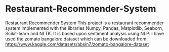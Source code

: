 # Restaurant-Recommender-System
Restaurant Recommender System
This project is a restaurant recommender system implemented with the libraries Numpy, Pandas, Matplotlib, Seaborn, Scikit-learn and NLTK.
It is based upon sentiment analysis using NLP.
I have used the zomato bangalore dataset which can be downloaded from: https://www.kaggle.com/datasets/absin7/zomato-bangalore-dataset
